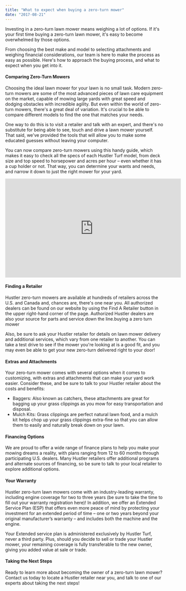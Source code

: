 ```yaml
---
title: "What to expect when buying a zero-turn mower"
date: "2017-08-21"
---
```


Investing in a zero-turn lawn mower means weighing a lot of options. If it's your first time buying a zero-turn lawn mower, it's easy to become overwhelmed by those options.

From choosing the best make and model to selecting attachments and weighing financial considerations, our team is here to make the process as easy as possible. Here's how to approach the buying process, and what to expect when you get into it.

#### Comparing Zero-Turn Mowers
Choosing the ideal lawn mower for your lawn is no small task. Modern zero-turn mowers are some of the most advanced pieces of lawn care equipment on the market, capable of mowing large yards with great speed and dodging obstacles with incredible agility. But even within the world of zero-turn mowers, there's a great deal of variation. It's crucial to be able to compare different models to find the one that matches your needs. 

One way to do this is to visit a retailer and talk with an expert, and there's no substitute for being able to see, touch and drive a lawn mower yourself. That said, we've provided the tools that will allow you to make some educated guesses without leaving your computer.

You can now compare zero-turn mowers using this handy guide, which makes it easy to check all the specs of each Hustler Turf model, from deck size and top speed to horsepower and acres per hour – even whether it has a cup holder or not. That way, you can determine your wants and needs, and narrow it down to just the right mower for your yard.

<iframe width="560" height="315" src="https://www.youtube.com/embed/4SZl1r2O_bY" frameborder="0" allowfullscreen></iframe>

#### Finding a Retailer
Hustler zero-turn mowers are available at hundreds of retailers across the U.S. and Canada and, chances are, there's one near you. All authorized dealers can be found on our website by using the Find A Retailer button in the upper right-hand corner of the page. Authorized Hustler dealers are also your source for parts and service down the line.buying a zero turn mower

Also, be sure to ask your Hustler retailer for details on lawn mower delivery and additional services, which vary from one retailer to another. You can take a test drive to see if the mower you're looking at is a good fit, and you may even be able to get your new zero-turn delivered right to your door!

#### Extras and Attachments
Your zero-turn mower comes with several options when it comes to customizing, with extras and attachments that can make your yard work easier. Consider these, and be sure to talk to your Hustler retailer about the costs and benefits:

- Baggers: Also known as catchers, these attachments are great for bagging up your grass clippings as you mow for easy transportation and disposal.
- Mulch Kits: Grass clippings are perfect natural lawn food, and a mulch kit helps chop up your grass clippings extra-fine so that you can allow them to easily and naturally break down on your lawn.

#### Financing Options
We are proud to offer a wide range of finance plans to help you make your mowing dreams a reality, with plans ranging from 12 to 60 months through participating U.S. dealers. Many Hustler retailers offer additional programs and alternate sources of financing, so be sure to talk to your local retailer to explore additional options.

#### Your Warranty
Hustler zero-turn lawn mowers come with an industry-leading warranty, including engine coverage for two to three years (be sure to take the time to fill out your warranty registration here)! In addition, we offer an Extended Service Plan (ESP) that offers even more peace of mind by protecting your investment for an extended period of time – one or two years beyond your original manufacturer’s warranty – and includes both the machine and the engine.

Your Extended service plan is administered exclusively by Hustler Turf, never a third party. Plus, should you decide to sell or trade your Hustler mower, your remaining coverage is fully transferable to the new owner, giving you added value at sale or trade.

#### Taking the Next Steps
Ready to learn more about becoming the owner of a zero-turn lawn mower? Contact us today to locate a Hustler retailer near you, and talk to one of our experts about taking the next steps!


